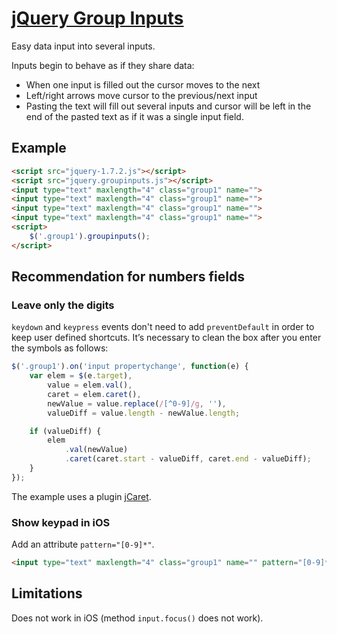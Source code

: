 [jQuery Group Inputs](http://lusever.github.com/groupinputs/)
=============================================================

Easy data input into several inputs.

Inputs begin to behave as if they share data:
- When one input is filled out the cursor moves to the next
- Left/right arrows move cursor to the previous/next input
- Pasting the text will fill out several inputs and cursor will be left in the end of the pasted text as if it was a single input field.

## Example

```html
<script src="jquery-1.7.2.js"></script>
<script src="jquery.groupinputs.js"></script>
<input type="text" maxlength="4" class="group1" name="">
<input type="text" maxlength="4" class="group1" name="">
<input type="text" maxlength="4" class="group1" name="">
<input type="text" maxlength="4" class="group1" name="">
<script>
    $('.group1').groupinputs();
</script>
```

## Recommendation for numbers fields

### Leave only the digits

`keydown` and `keypress` events don't need to add `preventDefault` in order to keep user defined shortcuts. It’s necessary to clean the box after you enter the symbols as follows:

```javascript
$('.group1').on('input propertychange', function(e) {
    var elem = $(e.target),
        value = elem.val(),
        caret = elem.caret(),
        newValue = value.replace(/[^0-9]/g, ''),
        valueDiff = value.length - newValue.length;

    if (valueDiff) {
        elem
            .val(newValue)
            .caret(caret.start - valueDiff, caret.end - valueDiff);
    }
});
```

The example uses a plugin [jCaret](http://www.jquery-plugin.buss.hk/my-plugins/jquery-caret-plugin).

### Show keypad in iOS

Add an attribute `pattern="[0-9]*"`.

```html
<input type="text" maxlength="4" class="group1" name="" pattern="[0-9]*">
```

## Limitations

Does not work in iOS (method `input.focus()` does not work).
